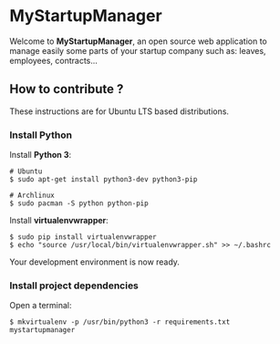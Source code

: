 # MyStartupManager

Welcome to **MyStartupManager**, an open source web application to manage
easily some parts of your startup company such as: leaves, employees,
contracts...

## How to contribute ?

These instructions are for Ubuntu LTS based distributions.

### Install Python

Install **Python 3**:

```shell
# Ubuntu
$ sudo apt-get install python3-dev python3-pip

# Archlinux
$ sudo pacman -S python python-pip
```

Install **virtualenvwrapper**:

```shell
$ sudo pip install virtualenvwrapper
$ echo "source /usr/local/bin/virtualenvwrapper.sh" >> ~/.bashrc
```

Your development environment is now ready.

### Install project dependencies

Open a terminal:

```shell
$ mkvirtualenv -p /usr/bin/python3 -r requirements.txt mystartupmanager
```
